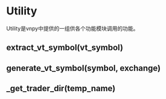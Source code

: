 # Utility
Utility是vnpy中提供的一组供各个功能模块调用的功能。

## extract_vt_symbol(vt_symbol)

## generate_vt_symbol(symbol, exchange)

## \_get\_trader_dir(temp_name)
